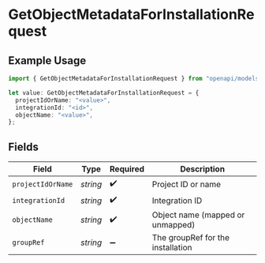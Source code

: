 # GetObjectMetadataForInstallationRequest

## Example Usage

```typescript
import { GetObjectMetadataForInstallationRequest } from "openapi/models/operations";

let value: GetObjectMetadataForInstallationRequest = {
  projectIdOrName: "<value>",
  integrationId: "<id>",
  objectName: "<value>",
};
```

## Fields

| Field                             | Type                              | Required                          | Description                       |
| --------------------------------- | --------------------------------- | --------------------------------- | --------------------------------- |
| `projectIdOrName`                 | *string*                          | :heavy_check_mark:                | Project ID or name                |
| `integrationId`                   | *string*                          | :heavy_check_mark:                | Integration ID                    |
| `objectName`                      | *string*                          | :heavy_check_mark:                | Object name (mapped or unmapped)  |
| `groupRef`                        | *string*                          | :heavy_minus_sign:                | The groupRef for the installation |